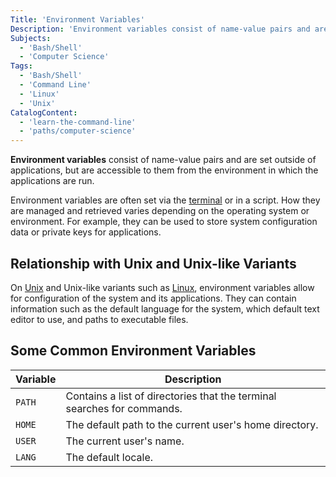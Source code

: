 ```yaml
---
Title: 'Environment Variables'
Description: 'Environment variables consist of name-value pairs and are set outside of applications, but are accessible to them from the environment in which the applications are run.'
Subjects:
  - 'Bash/Shell'
  - 'Computer Science'
Tags:
  - 'Bash/Shell'
  - 'Command Line'
  - 'Linux'
  - 'Unix'
CatalogContent:
  - 'learn-the-command-line'
  - 'paths/computer-science'
---
```


**Environment variables** consist of name-value pairs and are set outside of applications, but are accessible to them from the environment in which the applications are run.

Environment variables are often set via the [terminal](https://www.codecademy.com/resources/docs/command-line/terminal) or in a script. How they are managed and retrieved varies depending on the operating system or environment. For example, they can be used to store system configuration data or private keys for applications.

## Relationship with Unix and Unix-like Variants

On [Unix](https://www.codecademy.com/resources/docs/general/unix) and Unix-like variants such as [Linux](https://www.codecademy.com/resources/docs/open-source/linux), environment variables allow for configuration of the system and its applications. They can contain information such as the default language for the system, which default text editor to use, and paths to executable files.

## Some Common Environment Variables

| Variable | Description                                                             |
| -------- | ----------------------------------------------------------------------- |
| `PATH`   | Contains a list of directories that the terminal searches for commands. |
| `HOME`   | The default path to the current user's home directory.                  |
| `USER`   | The current user's name.                                                |
| `LANG`   | The default locale.                                                     |
